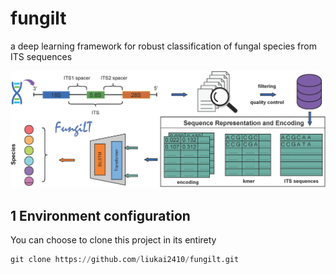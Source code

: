 # fungilt
a deep learning framework for robust classification of fungal species from ITS sequences

![abstract](./images/fig0.png)

## 1 Environment configuration

You can choose to clone this project in its entirety

```python
git clone https://github.com/liukai2410/fungilt.git
```
